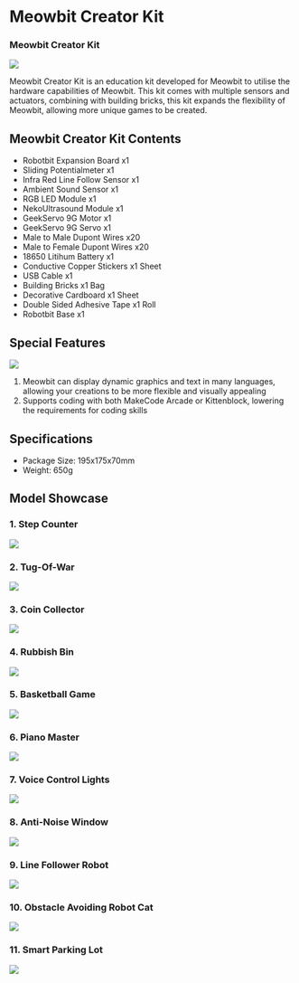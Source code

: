 # Meowbit Creator Kit

### Meowbit Creator Kit

![](./images/4.png)

Meowbit Creator Kit is an education kit developed for Meowbit to utilise the hardware capabilities of Meowbit. This kit comes with multiple sensors and actuators, combining with building bricks, this kit expands the flexibility of Meowbit, allowing more unique games to be created.

## Meowbit Creator Kit Contents

- Robotbit Expansion Board x1
- Sliding Potentialmeter x1
- Infra Red Line Follow Sensor x1
- Ambient Sound Sensor x1
- RGB LED Module x1
- NekoUltrasound Module x1
- GeekServo 9G Motor x1
- GeekServo 9G Servo x1
- Male to Male Dupont Wires x20
- Male to Female Dupont Wires x20
- 18650 Litihum Battery x1
- Conductive Copper Stickers x1 Sheet
- USB Cable x1
- Building Bricks x1 Bag
- Decorative Cardboard x1 Sheet
- Double Sided Adhesive Tape x1 Roll
- Robotbit Base x1

## Special Features

![](./images/2.jpg)

1. Meowbit can display dynamic graphics and text in many languages, allowing your creations to be more flexible and visually appealing
2. Supports coding with both MakeCode Arcade or Kittenblock, lowering the requirements for coding skills

## Specifications

- Package Size: 195x175x70mm
- Weight: 650g

## Model Showcase

### 1. Step Counter

![](./images/step.jpg)

### 2. Tug-Of-War

![](./images/tugofwar2.jpg)

### 3. Coin Collector

![](./images/coin4.jpg)

### 4. Rubbish Bin

![](./images/coin2.jpg)

### 5. Basketball Game

![](./images/ball2.jpg)

### 6. Piano Master

![](./images/piano2.jpg)

### 7. Voice Control Lights

![](./images/light1.jpg)

### 8. Anti-Noise Window

![](./images/window2.jpg)

### 9. Line Follower Robot

![](./images/trace2.jpg)

### 10. Obstacle Avoiding Robot Cat

![](./images/avoid2.jpg)

### 11. Smart Parking Lot

![](./images/parking.jpg)